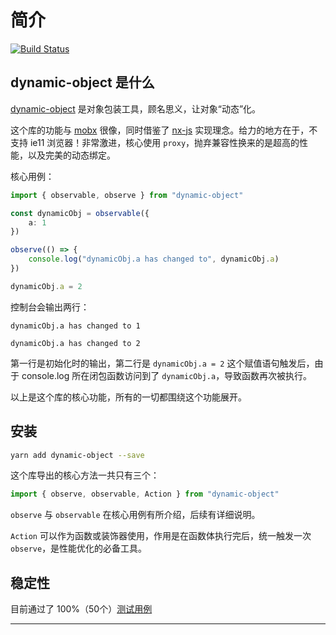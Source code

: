 # 简介

<a href="https://travis-ci.org/ascoders/dynamic-object"><img src="https://img.shields.io/travis/ascoders/dynamic-object/master.svg?style=flat" alt="Build Status"></a>

## dynamic-object 是什么

[dynamic-object](https://github.com/ascoders/dynamic-object) 是对象包装工具，顾名思义，让对象“动态”化。

这个库的功能与 [mobx](https://github.com/mobxjs/mobx) 很像，同时借鉴了 [nx-js](https://github.com/nx-js/observer-util) 实现理念。给力的地方在于，不支持 ie11 浏览器！非常激进，核心使用 `proxy`，抛弃兼容性换来的是超高的性能，以及完美的动态绑定。

核心用例：

```typescript
import { observable, observe } from "dynamic-object"

const dynamicObj = observable({
    a: 1
})

observe(() => {
    console.log("dynamicObj.a has changed to", dynamicObj.a) 
})

dynamicObj.a = 2
```

控制台会输出两行：

`dynamicObj.a has changed to 1`

`dynamicObj.a has changed to 2`

第一行是初始化时的输出，第二行是 `dynamicObj.a = 2` 这个赋值语句触发后，由于 console.log 所在闭包函数访问到了 `dynamicObj.a`，导致函数再次被执行。

以上是这个库的核心功能，所有的一切都围绕这个功能展开。

## 安装

```bash
yarn add dynamic-object --save
```

这个库导出的核心方法一共只有三个：

```typescript
import { observe, observable, Action } from "dynamic-object"
```

`observe` 与 `observable` 在核心用例有所介绍，后续有详细说明。

`Action` 可以作为函数或装饰器使用，作用是在函数体执行完后，统一触发一次 `observe`，是性能优化的必备工具。

## 稳定性

目前通过了 100%（50个）[测试用例](https://github.com/ascoders/dynamic-object/blob/master/src/main.test.ts)

---